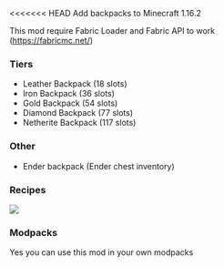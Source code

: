 <<<<<<< HEAD
Add backpacks to Minecraft 1.16.2

This mod require Fabric Loader and Fabric API to work (https://fabricmc.net/)

### Tiers

- Leather Backpack (18 slots)
- Iron Backpack (36 slots)
- Gold Backpack (54 slots)
- Diamond Backpack (77 slots)
- Netherite Backpack (117 slots)

### Other

- Ender backpack (Ender chest inventory)

### Recipes

![](https://i.imgur.com/j2773al.png)

### Modpacks

Yes you can use this mod in your own modpacks
